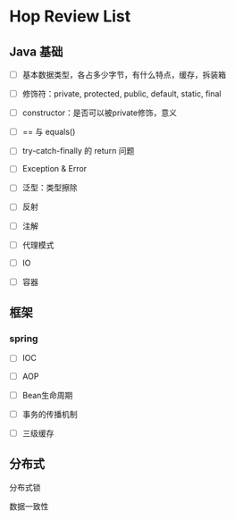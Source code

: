 # Hop Review List

## Java 基础

- [ ] 基本数据类型，各占多少字节，有什么特点，缓存，拆装箱
- [ ] 修饰符：private, protected, public, default, static, final
- [ ] constructor：是否可以被private修饰，意义
- [ ] == 与 equals()
- [ ] try-catch-finally 的 return 问题 
- [ ] Exception & Error
- [ ] 泛型：类型擦除
- [ ] 反射
- [ ] 注解
- [ ] 代理模式
- [ ] IO
- [ ] 容器



## 框架

### spring

- [ ] IOC
- [ ] AOP
- [ ] Bean生命周期
- [ ] 事务的传播机制
- [ ] 三级缓存  



## 分布式

分布式锁

数据一致性